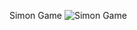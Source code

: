 Simon Game
![Simon Game](https://github.com/rabiaztoprak/JAVASCRIPT-PROJECTS/assets/80384765/1db76a8b-9741-4d2f-8feb-8087ef6dbdf3)
